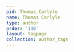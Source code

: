 ```yaml
---
pid: Thomas_Carlyle
name: Thomas Carlyle
type: author
order: '146'
layout: tagpage
collection: author_tags
---
```


